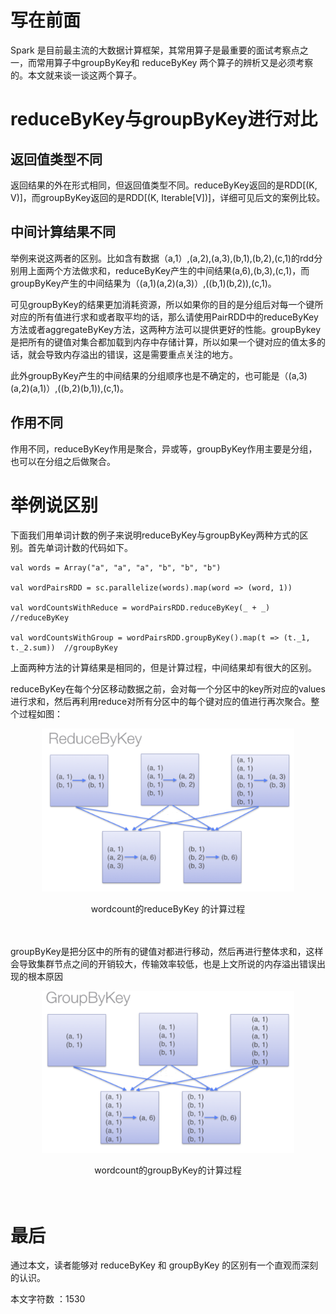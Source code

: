 # 写在前面
Spark 是目前最主流的大数据计算框架，其常用算子是最重要的面试考察点之一，而常用算子中groupByKey和 reduceByKey 两个算子的辨析又是必须考察的。本文就来谈一谈这两个算子。

# reduceByKey与groupByKey进行对比

## 返回值类型不同
返回结果的外在形式相同，但返回值类型不同。reduceByKey返回的是RDD[(K, V)]，而groupByKey返回的是RDD[(K, Iterable[V])]，详细可见后文的案例比较。
## 中间计算结果不同
举例来说这两者的区别。比如含有数据（a,1）,(a,2),(a,3),(b,1),(b,2),(c,1)的rdd分别用上面两个方法做求和，reduceByKey产生的中间结果(a,6),(b,3),(c,1)，而groupByKey产生的中间结果为（(a,1)(a,2)(a,3)）,((b,1)(b,2)),(c,1)。

可见groupByKey的结果更加消耗资源，所以如果你的目的是分组后对每一个键所对应的所有值进行求和或者取平均的话，那么请使用PairRDD中的reduceByKey方法或者aggregateByKey方法，这两种方法可以提供更好的性能。groupBykey是把所有的键值对集合都加载到内存中存储计算，所以如果一个键对应的值太多的话，就会导致内存溢出的错误，这是需要重点关注的地方。

此外groupByKey产生的中间结果的分组顺序也是不确定的，也可能是（(a,3)(a,2)(a,1)）,((b,2)(b,1)),(c,1)。
## 作用不同
作用不同，reduceByKey作用是聚合，异或等，groupByKey作用主要是分组，也可以在分组之后做聚合。


# 举例说区别

下面我们用单词计数的例子来说明reduceByKey与groupByKey两种方式的区别。首先单词计数的代码如下。

```
val words = Array("a", "a", "a", "b", "b", "b")  

val wordPairsRDD = sc.parallelize(words).map(word => (word, 1))  

val wordCountsWithReduce = wordPairsRDD.reduceByKey(_ + _)  //reduceByKey

val wordCountsWithGroup = wordPairsRDD.groupByKey().map(t => (t._1, t._2.sum))  //groupByKey
```

上面两种方法的计算结果是相同的，但是计算过程，中间结果却有很大的区别。

reduceByKey在每个分区移动数据之前，会对每一个分区中的key所对应的values进行求和，然后再利用reduce对所有分区中的每个键对应的值进行再次聚合。整个过程如图：
<div  align="center"><img src="https://github.com/cld378632668/work-notes-for-spark/blob/master/illustration/reducebyKey.png" alt="1.1" align="center" width="80%" /> <br><br/> wordcount的reduceByKey 的计算过程</div><br><br/>


groupByKey是把分区中的所有的键值对都进行移动，然后再进行整体求和，这样会导致集群节点之间的开销较大，传输效率较低，也是上文所说的内存溢出错误出现的根本原因
<div  align="center"><img src="https://github.com/cld378632668/work-notes-for-spark/blob/master/illustration/groupbyKey.png" alt="1.1" align="center" width="80%" /> <br><br/> wordcount的groupByKey的计算过程</div><br><br/>

# 最后

通过本文，读者能够对 reduceByKey 和 groupByKey 的区别有一个直观而深刻的认识。




本文字符数 ：1530
